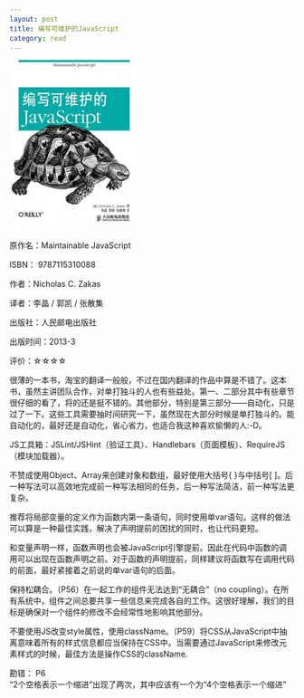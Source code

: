 ```yaml
---
layout: post
title: 编写可维护的JavaScript
category: read
---
```

<img src="/images/2013/04/9787115310088-228x300.jpg" alt="9787115310088" width="228" height="300" class="cover" />

原作名：Maintainable JavaScript

ISBN： 9787115310088

作者：Nicholas C. Zakas

译者：李晶 / 郭凯 / 张散集

出版社：人民邮电出版社

出版时间：2013-3

评价：☆☆☆☆
 
很薄的一本书，淘宝的翻译一般般，不过在国内翻译的作品中算是不错了。这本书，虽然主讲团队合作，对单打独斗的人也有些益处。第一、二部分其中有些章节很仔细的看了，将的还是挺不错的。其他部分，特别是第三部分——自动化，只是过了一下。这些工具需要抽时间研究一下，虽然现在大部分时候是单打独斗的。能自动化的，最好还是自动化，省心省力，也适合我这种喜欢偷懒的人:-D。

JS工具箱：JSLint/JSHint（验证工具）、Handlebars（页面模板）、RequireJS（模块加载器）。

不赞成使用Object、Array来创建对象和数组，最好使用大括号{ }与中括号[ ]。后一种写法可以高效地完成前一种写法相同的任务，后一种写法简洁，前一种写法更复杂。
 
推荐将局部变量的定义作为函数内第一条语句，同时使用单var语句。这样的做法可以算是一种最佳实践，解决了声明提前的困扰的同时，也让代码更短。

和变量声明一样，函数声明也会被JavaScript引擎提前。因此在代码中函数的调用可以出现在函数声明之前。对于函数的声明提前，同样建议将函数写在调用代码的前面，最好紧接着之前说的单var语句的后面。
 
保持松耦合。（P56）在一起工作的组件无法达到“无耦合”（no coupling）。在所有系统中，组件之间总要共享一些信息来完成各自的工作。这很好理解，我们的目标是确保对一个组件的修改不会经常性地影响其他部分。

不要使用JS改变style属性，使用className。（P59）将CSS从JavaScript中抽离意味着所有的样式信息都应当保持在CSS中。当需要通过JavaScript来修改元素样式的时候，最佳方法是操作CSS的className.

勘错：
P6  
“2个空格表示一个缩进”出现了两次，其中应该有一个为“4个空格表示一个缩进”
